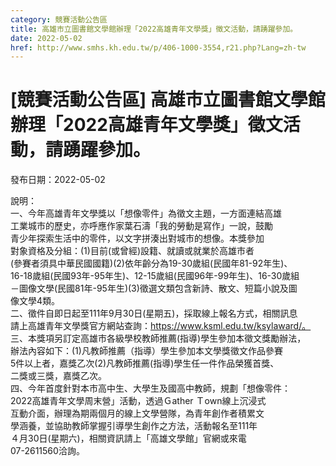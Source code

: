 ```yaml
---
category: 競賽活動公告區
title: 高雄市立圖書館文學館辦理「2022高雄青年文學獎」徵文活動，請踴躍參加。
date: 2022-05-02
href: http://www.smhs.kh.edu.tw/p/406-1000-3554,r21.php?Lang=zh-tw
---
```


# [競賽活動公告區] 高雄市立圖書館文學館辦理「2022高雄青年文學獎」徵文活動，請踴躍參加。

發布日期：2022-05-02

說明：  
一、今年高雄青年文學獎以「想像零件」為徵文主題，一方面連結高雄  
工業城市的歷史，亦呼應作家葉石濤「我的勞動是寫作」一說，鼓勵  
青少年探索生活中的零件，以文字拼湊出對城市的想像。本獎參加  
對象資格及分組：(1)目前(或曾經)設籍、就讀或就業於高雄市者  
(參賽者須具中華民國國籍)(2)依年齡分為19-30歲組(民國年81-92年生)、  
16-18歲組(民國93年-95年生)、12-15歲組(民國96年-99年生)、16-30歲組  
－圖像文學(民國81年-95年生)(3)徵選文類包含新詩、散文、短篇小說及圖  
像文學4類。  
二、徵件自即日起至111年9月30日(星期五)，採取線上報名方式，相關訊息  
請上高雄青年文學獎官方網站查詢：https://www.ksml.edu.tw/ksylaward/。  
三、本獎項另訂定高雄市各級學校教師推薦(指導)學生參加本徵文獎勵辦法，  
辦法內容如下：(1)凡教師推薦（指導）學生參加本文學獎徵文作品參賽  
5件以上者，嘉獎乙次(2)凡教師推薦(指導)學生任一件作品榮獲首獎、  
二獎或三獎，嘉獎乙次。  
四、今年首度針對本市高中生、大學生及國高中教師，規劃「想像零件：  
2022高雄青年文學周末營」活動，透過Ｇather Ｔown線上沉浸式  
互動介面，辦理為期兩個月的線上文學營隊，為青年創作者積累文  
學涵養，並協助教師掌握引導學生創作之方法，活動報名至111年  
４月30日(星期六)，相關資訊請上「高雄文學館」官網或來電  
07-2611560洽詢。

